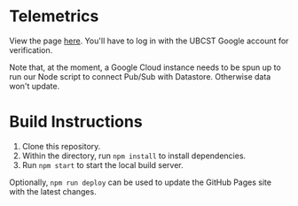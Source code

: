 # Telemetrics

View the page [here](http://www.supermileage.ca/telemetrics-view/). You'll have to log in with the UBCST Google account for verification.

Note that, at the moment, a Google Cloud instance needs to be spun up to run our Node script to connect Pub/Sub with Datastore. Otherwise data won't update.

# Build Instructions

1. Clone this repository. 
2. Within the directory, run `npm install` to install dependencies. 
3. Run `npm start` to start the local build server. 

Optionally, `npm run deploy` can be used to update the GitHub Pages site with the latest changes. 